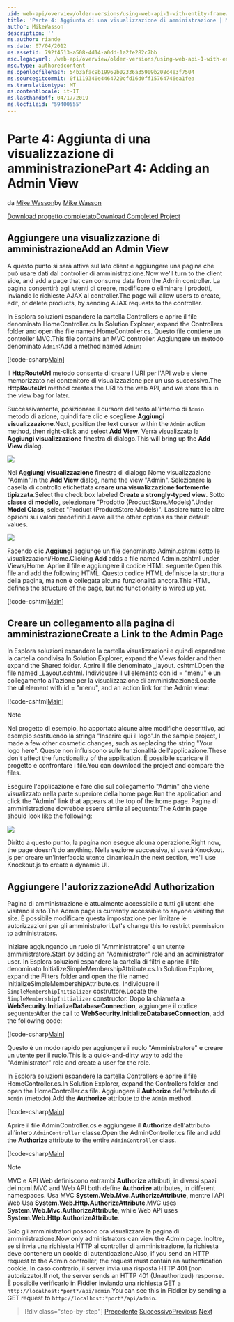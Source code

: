 ```yaml
---
uid: web-api/overview/older-versions/using-web-api-1-with-entity-framework-5/using-web-api-with-entity-framework-part-4
title: 'Parte 4: Aggiunta di una visualizzazione di amministrazione | Microsoft Docs'
author: MikeWasson
description: ''
ms.author: riande
ms.date: 07/04/2012
ms.assetid: 792f4513-a508-4d14-a0dd-1a2fe282c7bb
msc.legacyurl: /web-api/overview/older-versions/using-web-api-1-with-entity-framework-5/using-web-api-with-entity-framework-part-4
msc.type: authoredcontent
ms.openlocfilehash: 54b3afac9b19962b02336a35909b208c4e3f7504
ms.sourcegitcommit: 0f1119340e4464720cfd16d0ff15764746ea1fea
ms.translationtype: MT
ms.contentlocale: it-IT
ms.lasthandoff: 04/17/2019
ms.locfileid: "59400555"
---
```

# <a name="part-4-adding-an-admin-view"></a><span data-ttu-id="54595-102">Parte 4: Aggiunta di una visualizzazione di amministrazione</span><span class="sxs-lookup"><span data-stu-id="54595-102">Part 4: Adding an Admin View</span></span>

<span data-ttu-id="54595-103">da [Mike Wasson](https://github.com/MikeWasson)</span><span class="sxs-lookup"><span data-stu-id="54595-103">by [Mike Wasson](https://github.com/MikeWasson)</span></span>

[<span data-ttu-id="54595-104">Download progetto completato</span><span class="sxs-lookup"><span data-stu-id="54595-104">Download Completed Project</span></span>](http://code.msdn.microsoft.com/ASP-NET-Web-API-with-afa30545)

## <a name="add-an-admin-view"></a><span data-ttu-id="54595-105">Aggiungere una visualizzazione di amministrazione</span><span class="sxs-lookup"><span data-stu-id="54595-105">Add an Admin View</span></span>

<span data-ttu-id="54595-106">A questo punto si sarà attiva sul lato client e aggiungere una pagina che può usare dati dal controller di amministrazione.</span><span class="sxs-lookup"><span data-stu-id="54595-106">Now we'll turn to the client side, and add a page that can consume data from the Admin controller.</span></span> <span data-ttu-id="54595-107">La pagina consentirà agli utenti di creare, modificare o eliminare i prodotti, inviando le richieste AJAX al controller.</span><span class="sxs-lookup"><span data-stu-id="54595-107">The page will allow users to create, edit, or delete products, by sending AJAX requests to the controller.</span></span>

<span data-ttu-id="54595-108">In Esplora soluzioni espandere la cartella Controllers e aprire il file denominato HomeController.cs.</span><span class="sxs-lookup"><span data-stu-id="54595-108">In Solution Explorer, expand the Controllers folder and open the file named HomeController.cs.</span></span> <span data-ttu-id="54595-109">Questo file contiene un controller MVC.</span><span class="sxs-lookup"><span data-stu-id="54595-109">This file contains an MVC controller.</span></span> <span data-ttu-id="54595-110">Aggiungere un metodo denominato `Admin`:</span><span class="sxs-lookup"><span data-stu-id="54595-110">Add a method named `Admin`:</span></span>

[!code-csharp[Main](using-web-api-with-entity-framework-part-4/samples/sample1.cs)]

<span data-ttu-id="54595-111">Il **HttpRouteUrl** metodo consente di creare l'URI per l'API web e viene memorizzato nel contenitore di visualizzazione per un uso successivo.</span><span class="sxs-lookup"><span data-stu-id="54595-111">The **HttpRouteUrl** method creates the URI to the web API, and we store this in the view bag for later.</span></span>

<span data-ttu-id="54595-112">Successivamente, posizionare il cursore del testo all'interno di `Admin` metodo di azione, quindi fare clic e scegliere **Aggiungi visualizzazione**.</span><span class="sxs-lookup"><span data-stu-id="54595-112">Next, position the text cursor within the `Admin` action method, then right-click and select **Add View**.</span></span> <span data-ttu-id="54595-113">Verrà visualizzata la **Aggiungi visualizzazione** finestra di dialogo.</span><span class="sxs-lookup"><span data-stu-id="54595-113">This will bring up the **Add View** dialog.</span></span>

![](using-web-api-with-entity-framework-part-4/_static/image1.png)

<span data-ttu-id="54595-114">Nel **Aggiungi visualizzazione** finestra di dialogo Nome visualizzazione "Admin".</span><span class="sxs-lookup"><span data-stu-id="54595-114">In the **Add View** dialog, name the view "Admin".</span></span> <span data-ttu-id="54595-115">Selezionare la casella di controllo etichettata **creare una visualizzazione fortemente tipizzata**.</span><span class="sxs-lookup"><span data-stu-id="54595-115">Select the check box labeled **Create a strongly-typed view**.</span></span> <span data-ttu-id="54595-116">Sotto **classe di modello**, selezionare "Prodotto (ProductStore.Models)".</span><span class="sxs-lookup"><span data-stu-id="54595-116">Under **Model Class**, select "Product (ProductStore.Models)".</span></span> <span data-ttu-id="54595-117">Lasciare tutte le altre opzioni sui valori predefiniti.</span><span class="sxs-lookup"><span data-stu-id="54595-117">Leave all the other options as their default values.</span></span>

![](using-web-api-with-entity-framework-part-4/_static/image2.png)

<span data-ttu-id="54595-118">Facendo clic **Aggiungi** aggiunge un file denominato Admin.cshtml sotto le visualizzazioni/Home.</span><span class="sxs-lookup"><span data-stu-id="54595-118">Clicking **Add** adds a file named Admin.cshtml under Views/Home.</span></span> <span data-ttu-id="54595-119">Aprire il file e aggiungere il codice HTML seguente.</span><span class="sxs-lookup"><span data-stu-id="54595-119">Open this file and add the following HTML.</span></span> <span data-ttu-id="54595-120">Questo codice HTML definisce la struttura della pagina, ma non è collegata alcuna funzionalità ancora.</span><span class="sxs-lookup"><span data-stu-id="54595-120">This HTML defines the structure of the page, but no functionality is wired up yet.</span></span>

[!code-cshtml[Main](using-web-api-with-entity-framework-part-4/samples/sample2.cshtml)]

## <a name="create-a-link-to-the-admin-page"></a><span data-ttu-id="54595-121">Creare un collegamento alla pagina di amministrazione</span><span class="sxs-lookup"><span data-stu-id="54595-121">Create a Link to the Admin Page</span></span>

<span data-ttu-id="54595-122">In Esplora soluzioni espandere la cartella visualizzazioni e quindi espandere la cartella condivisa.</span><span class="sxs-lookup"><span data-stu-id="54595-122">In Solution Explorer, expand the Views folder and then expand the Shared folder.</span></span> <span data-ttu-id="54595-123">Aprire il file denominato \_layout. cshtml.</span><span class="sxs-lookup"><span data-stu-id="54595-123">Open the file named \_Layout.cshtml.</span></span> <span data-ttu-id="54595-124">Individuare il **ul** elemento con id = "menu" e un collegamento all'azione per la visualizzazione di amministrazione:</span><span class="sxs-lookup"><span data-stu-id="54595-124">Locate the **ul** element with id = "menu", and an action link for the Admin view:</span></span>

[!code-cshtml[Main](using-web-api-with-entity-framework-part-4/samples/sample3.cshtml)]

> [!NOTE]
> <span data-ttu-id="54595-125">Nel progetto di esempio, ho apportato alcune altre modifiche descrittivo, ad esempio sostituendo la stringa "Inserire qui il logo".</span><span class="sxs-lookup"><span data-stu-id="54595-125">In the sample project, I made a few other cosmetic changes, such as replacing the string "Your logo here".</span></span> <span data-ttu-id="54595-126">Queste non influiscono sulle funzionalità dell'applicazione.</span><span class="sxs-lookup"><span data-stu-id="54595-126">These don't affect the functionality of the application.</span></span> <span data-ttu-id="54595-127">È possibile scaricare il progetto e confrontare i file.</span><span class="sxs-lookup"><span data-stu-id="54595-127">You can download the project and compare the files.</span></span>


<span data-ttu-id="54595-128">Eseguire l'applicazione e fare clic sul collegamento "Admin" che viene visualizzato nella parte superiore della home page.</span><span class="sxs-lookup"><span data-stu-id="54595-128">Run the application and click the "Admin" link that appears at the top of the home page.</span></span> <span data-ttu-id="54595-129">Pagina di amministrazione dovrebbe essere simile al seguente:</span><span class="sxs-lookup"><span data-stu-id="54595-129">The Admin page should look like the following:</span></span>

![](using-web-api-with-entity-framework-part-4/_static/image3.png)

<span data-ttu-id="54595-130">Diritto a questo punto, la pagina non esegue alcuna operazione.</span><span class="sxs-lookup"><span data-stu-id="54595-130">Right now, the page doesn't do anything.</span></span> <span data-ttu-id="54595-131">Nella sezione successiva, si userà Knockout. js per creare un'interfaccia utente dinamica.</span><span class="sxs-lookup"><span data-stu-id="54595-131">In the next section, we'll use Knockout.js to create a dynamic UI.</span></span>

## <a name="add-authorization"></a><span data-ttu-id="54595-132">Aggiungere l'autorizzazione</span><span class="sxs-lookup"><span data-stu-id="54595-132">Add Authorization</span></span>

<span data-ttu-id="54595-133">Pagina di amministrazione è attualmente accessibile a tutti gli utenti che visitano il sito.</span><span class="sxs-lookup"><span data-stu-id="54595-133">The Admin page is currently accessible to anyone visiting the site.</span></span> <span data-ttu-id="54595-134">È possibile modificare questa impostazione per limitare le autorizzazioni per gli amministratori.</span><span class="sxs-lookup"><span data-stu-id="54595-134">Let's change this to restrict permission to administrators.</span></span>

<span data-ttu-id="54595-135">Iniziare aggiungendo un ruolo di "Amministratore" e un utente amministratore.</span><span class="sxs-lookup"><span data-stu-id="54595-135">Start by adding an "Administrator" role and an administrator user.</span></span> <span data-ttu-id="54595-136">In Esplora soluzioni espandere la cartella di filtri e aprire il file denominato InitializeSimpleMembershipAttribute.cs.</span><span class="sxs-lookup"><span data-stu-id="54595-136">In Solution Explorer, expand the Filters folder and open the file named InitializeSimpleMembershipAttribute.cs.</span></span> <span data-ttu-id="54595-137">Individuare il `SimpleMembershipInitializer` costruttore.</span><span class="sxs-lookup"><span data-stu-id="54595-137">Locate the `SimpleMembershipInitializer` constructor.</span></span> <span data-ttu-id="54595-138">Dopo la chiamata a **WebSecurity.InitializeDatabaseConnection**, aggiungere il codice seguente:</span><span class="sxs-lookup"><span data-stu-id="54595-138">After the call to **WebSecurity.InitializeDatabaseConnection**, add the following code:</span></span>

[!code-csharp[Main](using-web-api-with-entity-framework-part-4/samples/sample4.cs)]

<span data-ttu-id="54595-139">Questo è un modo rapido per aggiungere il ruolo "Amministratore" e creare un utente per il ruolo.</span><span class="sxs-lookup"><span data-stu-id="54595-139">This is a quick-and-dirty way to add the "Administrator" role and create a user for the role.</span></span>

<span data-ttu-id="54595-140">In Esplora soluzioni espandere la cartella Controllers e aprire il file HomeController.cs.</span><span class="sxs-lookup"><span data-stu-id="54595-140">In Solution Explorer, expand the Controllers folder and open the HomeController.cs file.</span></span> <span data-ttu-id="54595-141">Aggiungere il **Authorize** dell'attributo di `Admin` (metodo).</span><span class="sxs-lookup"><span data-stu-id="54595-141">Add the **Authorize** attribute to the `Admin` method.</span></span>

[!code-csharp[Main](using-web-api-with-entity-framework-part-4/samples/sample5.cs)]

<span data-ttu-id="54595-142">Aprire il file AdminController.cs e aggiungere il **Authorize** dell'attributo all'intero `AdminController` classe.</span><span class="sxs-lookup"><span data-stu-id="54595-142">Open the AdminController.cs file and add the **Authorize** attribute to the entire `AdminController` class.</span></span>

[!code-csharp[Main](using-web-api-with-entity-framework-part-4/samples/sample6.cs)]

> [!NOTE]
> <span data-ttu-id="54595-143">MVC e API Web definiscono entrambi **Authorize** attributi, in diversi spazi dei nomi.</span><span class="sxs-lookup"><span data-stu-id="54595-143">MVC and Web API both define **Authorize** attributes, in different namespaces.</span></span> <span data-ttu-id="54595-144">Usa MVC **System.Web.Mvc.AuthorizeAttribute**, mentre l'API Web Usa **System.Web.Http.AuthorizeAttribute**.</span><span class="sxs-lookup"><span data-stu-id="54595-144">MVC uses **System.Web.Mvc.AuthorizeAttribute**, while Web API uses **System.Web.Http.AuthorizeAttribute**.</span></span>


<span data-ttu-id="54595-145">Solo gli amministratori possono ora visualizzare la pagina di amministrazione.</span><span class="sxs-lookup"><span data-stu-id="54595-145">Now only administrators can view the Admin page.</span></span> <span data-ttu-id="54595-146">Inoltre, se si invia una richiesta HTTP al controller di amministrazione, la richiesta deve contenere un cookie di autenticazione.</span><span class="sxs-lookup"><span data-stu-id="54595-146">Also, if you send an HTTP request to the Admin controller, the request must contain an authentication cookie.</span></span> <span data-ttu-id="54595-147">In caso contrario, il server invia una risposta HTTP 401 (non autorizzato).</span><span class="sxs-lookup"><span data-stu-id="54595-147">If not, the server sends an HTTP 401 (Unauthorized) response.</span></span> <span data-ttu-id="54595-148">È possibile verificarlo in Fiddler inviando una richiesta GET a `http://localhost:*port*/api/admin`.</span><span class="sxs-lookup"><span data-stu-id="54595-148">You can see this in Fiddler by sending a GET request to `http://localhost:*port*/api/admin`.</span></span>

> [!div class="step-by-step"]
> <span data-ttu-id="54595-149">[Precedente](using-web-api-with-entity-framework-part-3.md)
> [Successivo](using-web-api-with-entity-framework-part-5.md)</span><span class="sxs-lookup"><span data-stu-id="54595-149">[Previous](using-web-api-with-entity-framework-part-3.md)
[Next](using-web-api-with-entity-framework-part-5.md)</span></span>
